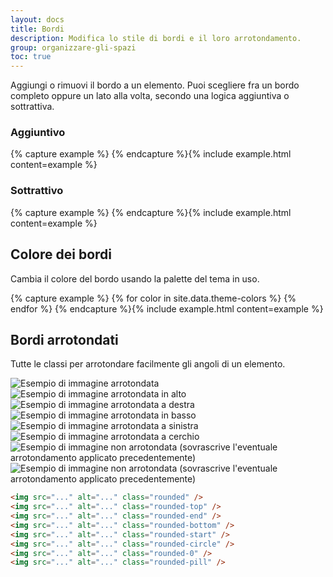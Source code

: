 ```yaml
---
layout: docs
title: Bordi
description: Modifica lo stile di bordi e il loro arrotondamento.
group: organizzare-gli-spazi
toc: true
---
```


Aggiungi o rimuovi il bordo a un elemento. Puoi scegliere fra un bordo completo oppure un lato alla volta, secondo una
logica aggiuntiva o sottrattiva.

### Aggiuntivo

<div class="bd-example-border-utils">
{% capture example %}
<span class="border"></span>
<span class="border-top"></span>
<span class="border-end"></span>
<span class="border-bottom"></span>
<span class="border-start"></span>
{% endcapture %}{% include example.html content=example %}
</div>

### Sottrattivo

<div class="bd-example-border-utils bd-example-border-utils-0">
{% capture example %}
<span class="border-0"></span>
<span class="border-top-0"></span>
<span class="border-end-0"></span>
<span class="border-bottom-0"></span>
<span class="border-start-0"></span>
{% endcapture %}{% include example.html content=example %}
</div>

## Colore dei bordi

Cambia il colore del bordo usando la palette del tema in uso.

<div class="bd-example-border-utils">
{% capture example %}
{% for color in site.data.theme-colors %}
<span class="border border-{{ color.name }}"></span>{% endfor %}
<span class="border border-white"></span>
{% endcapture %}{% include example.html content=example %}
</div>

## Bordi arrotondati

Tutte le classi per arrotondare facilmente gli angoli di un elemento.

<div class="bd-example bd-example-images">
  <img src="https://via.placeholder.com/75x75/ebebeb/808080/?text=Immagine" class="rounded" alt="Esempio di immagine arrotondata">
  <img src="https://via.placeholder.com/75x75/ebebeb/808080/?text=Immagine" class="rounded-top" alt="Esempio di immagine arrotondata in alto">
  <img src="https://via.placeholder.com/75x75/ebebeb/808080/?text=Immagine" class="rounded-end" alt="Esempio di immagine arrotondata a destra">
  <img src="https://via.placeholder.com/75x75/ebebeb/808080/?text=Immagine" class="rounded-bottom" alt="Esempio di immagine arrotondata in basso">
  <img src="https://via.placeholder.com/75x75/ebebeb/808080/?text=Immagine" class="rounded-start" alt="Esempio di immagine arrotondata a sinistra">
  <img src="https://via.placeholder.com/75x75/ebebeb/808080/?text=Immagine" class="rounded-circle" alt="Esempio di immagine arrotondata a cerchio">
  <img src="https://via.placeholder.com/75x75/ebebeb/808080/?text=Immagine" class="rounded-0" alt="Esempio di immagine non arrotondata (sovrascrive l'eventuale arrotondamento applicato precedentemente)">
  <img src="https://via.placeholder.com/150x75/ebebeb/808080/?text=Immagine" class="rounded-pill" alt="Esempio di immagine non arrotondata (sovrascrive l'eventuale arrotondamento applicato precedentemente)">
</div>

```html
<img src="..." alt="..." class="rounded" />
<img src="..." alt="..." class="rounded-top" />
<img src="..." alt="..." class="rounded-end" />
<img src="..." alt="..." class="rounded-bottom" />
<img src="..." alt="..." class="rounded-start" />
<img src="..." alt="..." class="rounded-circle" />
<img src="..." alt="..." class="rounded-0" />
<img src="..." alt="..." class="rounded-pill" />
```
